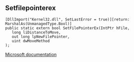 ## Setfilepointerex

```
[DllImport("Kernel32.dll", SetLastError = true)][return: MarshalAs(UnmanagedType.Bool)]
public static extern bool SetFilePointerEx(IntPtr hFile,
   long liDistanceToMove,
   out long lpNewFilePointer,
   uint dwMoveMethod
);
```

[Microsoft documentation](https://docs.microsoft.com/en-us/windows/win32/api/fileapi/nf-fileapi-setfilepointerex)
